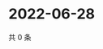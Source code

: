 # 2022-06-28

共 0 条

<!-- BEGIN WEIBO -->
<!-- 最后更新时间 Tue Jun 28 2022 04:00:56 GMT+0800 (China Standard Time) -->

<!-- END WEIBO -->

